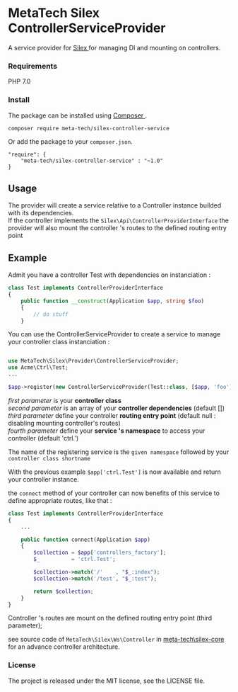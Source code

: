 
# MetaTech Silex ControllerServiceProvider

A service provider for [ Silex ](http://silex.sensiolabs.org) for managing DI and mounting on controllers.

### Requirements

PHP 7.0

### Install

The package can be installed using [ Composer ](https://getcomposer.org/).
```
composer require meta-tech/silex-controller-service
```

Or add the package to your `composer.json`.

```
"require": {
    "meta-tech/silex-controller-service" : "~1.0"
}
```

## Usage

The provider will create a service relative to a Controller instance builded with its dependencies.  
If the controller implements the `Silex\Api\ControllerProviderInterface` the provider will also
mount the controller 's routes to the defined routing entry point

## Example

Admit you have a controller Test with dependencies on instanciation :

```php
class Test implements ControllerProviderInterface
{
    public function __construct(Application $app, string $foo)
    {
        // do stuff
    }
```

You can use the ControllerServiceProvider to create a service to manage your
controller class instanciation :

```php

use MetaTech\Silex\Provider\ControllerServiceProvider;
use Acme\Ctrl\Test;
...

$app->register(new ControllerServiceProvider(Test::class, [$app, 'foo'], '/test', 'ctrl.'));

```
*first parameter* is your **controller class**   
*second parameter* is an array of your **controller dependencies** (default [])  
*third parameter* define your controller **routing entry point** (default null : disabling mounting controller's routes)  
*fourth parameter* define your **service 's namespace** to access your controller (default 'ctrl.')  

The name of the registering service is the `given namespace` followed by your `controller class shortname`  

With the previous example `$app['ctrl.Test']` is now available and return your controller instance.

the `connect` method of your controller can now benefits of this service to define appropriate routes, like that :

```php
class Test implements ControllerProviderInterface
{
    ...

    public function connect(Application $app)
    {
        $collection = $app['controllers_factory'];
        $_          = 'ctrl.Test';

        $collection->match('/'    , "$_:index");
        $collection->match('/test', "$_:test");

        return $collection;
    }
}
```

Controller 's routes are mount on the defined routing entry point (third parameter);

see source code of `MetaTech\Silex\Ws\Controller` in [ meta-tech\silex-core ](https://github.com/meta-tech/silex-core)  for an advance controller architecture.


### License

The project is released under the MIT license, see the LICENSE file.
